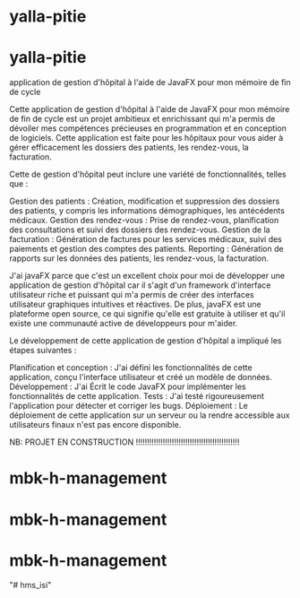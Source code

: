 # yalla-pitie
# yalla-pitie


 application de gestion d'hôpital à l'aide de JavaFX pour mon mémoire de fin de cycle


Cette application de gestion d'hôpital à l'aide de JavaFX pour mon mémoire de fin de cycle est un projet ambitieux et enrichissant qui m'a permis de dévoiler mes compétences précieuses en programmation et en conception de logiciels. Cette application est faite pour les hôpitaux pour vous aider à gérer efficacement les dossiers des patients, les rendez-vous, la facturation.

Cette de gestion d'hôpital peut inclure une variété de fonctionnalités, telles que :

Gestion des patients : Création, modification et suppression des dossiers des patients, y compris les informations démographiques, les antécédents médicaux.
Gestion des rendez-vous : Prise de rendez-vous, planification des consultations et suivi des dossiers des rendez-vous.
Gestion de la facturation : Génération de factures pour les services médicaux, suivi des paiements et gestion des comptes des patients.
Reporting : Génération de rapports sur les données des patients, les rendez-vous, la facturation.

J'ai javaFX parce que c'est un excellent choix pour moi de développer une application de gestion d'hôpital car il s'agit d'un framework d'interface utilisateur riche et puissant qui m'a permis de créer des interfaces utilisateur graphiques intuitives et réactives. De plus, javaFX est une plateforme open source, ce qui signifie qu'elle est gratuite à utiliser et qu'il existe une communauté active de développeurs pour m'aider.

Le développement de cette application de gestion d'hôpital a impliqué les étapes suivantes :

Planification et conception : J'ai défini les fonctionnalités de cette application, conçu l'interface utilisateur et créé un modèle de données.
Développement : J'ai Écrit le code JavaFX pour implémenter les fonctionnalités de cette application.
Tests : J'ai testé rigoureusement  l'application pour détecter et corriger les bugs.
Déploiement : Le déploiement de cette application sur un serveur ou la rendre accessible aux utilisateurs finaux  n'est pas encore disponible.

NB: PROJET EN CONSTRUCTION !!!!!!!!!!!!!!!!!!!!!!!!!!!!!!!!!!!!!!!!!!!!!!

# mbk-h-management
# mbk-h-management
# mbk-h-management
"# hms_isi" 
